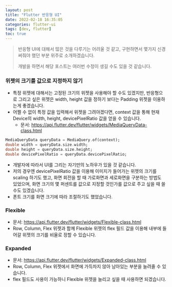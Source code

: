 ```yaml
---
layout: post
title: "Flutter 반응형 UI"
date: 2022-02-18 16:35:05
categories: flutter-ui
tags: [dev, flutter]
toc: true
---
```


> 반응형 UI에 대해서 많은 것을 다루기는 어려울 것 같고, 구현하면서 몇가지 신경써줘야 했던 부분 위주로 소개하겠습니다.
> 
> 개발을 하면서 해당 포스트는 여러번 수정이 생길 수도 있을 것 같습니다.

### 위젯의 크기를 값으로 지정하지 않기
- 특정 위젯에 대해서는 고정된 크기의 위젯을 사용해야 할 수도 있겠지만,
  반응형으로 그리고 싶은 위젯은 width, height 값을 정하기 보다는 Padding 위젯을 이용하는게 좋겠습니다.
- 어쩔 수 없이 특정 값을 입력해서 위젯을 그려야겠다면, context 값을 통해 현재 Device의 width, height, devicePixelRatio 값을 얻을 수 있습니다.
  - 문서: https://api.flutter.dev/flutter/widgets/MediaQueryData-class.html

```dart
MediaQueryData queryData = MediaQuery.of(context);
double width = queryData.size.width;
double height = queryData.size.height;
double devicePixelRatio = queryData.devicePixelRatio;
```

- 개발자에 따라서 UI를 그리는 자기만의 노하우가 있을 것 같습니다.
- 저의 경우엔 devicePixelRatio 값을 이용해 이미지가 들어가는 위젯의 크기를 scaling 하기도 했고,
  화면 회전을 할 때 가로화면과 세로화면을 구분하는 방법도 있었으며,
  화면 크기의 몇 퍼센트를 값으로 지정할 것인가를 값으로 주고 싶을 때 쓸 수도 있겠습니다.
- 폰트 크기를 화면 크기에 따라 조절하기도 했었습니다.

### Flexible
- 문서: https://api.flutter.dev/flutter/widgets/Flexible-class.html
- Row, Column, Flex 위젯과 함께 Flexible 위젯의 flex 필드 값을 이용해 내부에 들어갈 위젯의 크기를 비율로 정할 수 있습니다.

### Expanded
- 문서: https://api.flutter.dev/flutter/widgets/Expanded-class.html
- Row, Column, Flex 위젯에서 화면에 가득차지 않아 남아있는 부분을 늘려줄 수 있습니다.
- flex 필드도 사용이 가능하니 Flexible 위젯을 늘리고 싶을 때 사용하면 되겠습니다.
